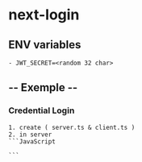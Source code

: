 # next-login

## ENV variables

    - JWT_SECRET=<random 32 char>

## -- Exemple --

### Credential Login

    1. create ( server.ts & client.ts )
    2. in server
    ```JavaScript

    ```

